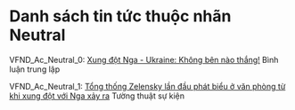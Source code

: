 # Danh sách tin tức thuộc nhãn Neutral

VFND_Ac_Neutral_0: [Xung đột Nga - Ukraine: Không bên nào thắng!](https://tuoitre.vn/xung-dot-nga-ukraine-khong-ben-nao-thang-20220304223912692.htm) Bình luận trung lập

VFND_Ac_Neutral_1: [Tổng thống Zelensky lần đầu phát biểu ở văn phòng từ khi xung đột với Nga xảy ra](https://canhco.net/tong-thong-zelensky-lan-dau-phat-bieu-o-van-phong-tu-khi-xung-dot-voi-nga-xay-ra-p594872.html) Tường thuật sự kiện

